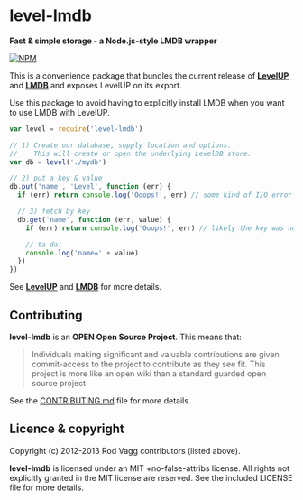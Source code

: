 level-lmdb
==========

**Fast & simple storage - a Node.js-style LMDB wrapper**

[![NPM](https://nodei.co/npm/level-lmdb.png)](https://nodei.co/npm/level-lmdb/)

This is a convenience package that bundles the current release of **[LevelUP](https://github.com/rvagg/node-levelup)** and **[LMDB](https://github.com/rvagg/lmdb)** and exposes LevelUP on its export.

Use this package to avoid having to explicitly install LMDB when you want to use LMDB with LevelUP.

```js
var level = require('level-lmdb')

// 1) Create our database, supply location and options.
//    This will create or open the underlying LevelDB store.
var db = level('./mydb')

// 2) put a key & value
db.put('name', 'Level', function (err) {
  if (err) return console.log('Ooops!', err) // some kind of I/O error

  // 3) fetch by key
  db.get('name', function (err, value) {
    if (err) return console.log('Ooops!', err) // likely the key was not found

    // ta da!
    console.log('name=' + value)
  })
})
```

See **[LevelUP](https://github.com/rvagg/node-levelup)** and **[LMDB](https://github.com/rvagg/lmdb)** for more details.

<a name="contributing"></a>
Contributing
------------

**level-lmdb** is an **OPEN Open Source Project**. This means that:

> Individuals making significant and valuable contributions are given commit-access to the project to contribute as they see fit. This project is more like an open wiki than a standard guarded open source project.

See the [CONTRIBUTING.md](https://github.com/Level/level/blob/master/CONTRIBUTING.md) file for more details.

<a name="licence"></a>
Licence &amp; copyright
-------------------

Copyright (c) 2012-2013 Rod Vagg contributors (listed above).

**level-lmdb** is licensed under an MIT +no-false-attribs license. All rights not explicitly granted in the MIT license are reserved. See the included LICENSE file for more details.